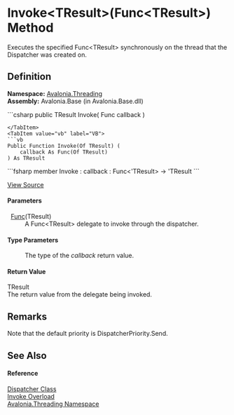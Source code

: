 # Invoke&lt;TResult&gt;(Func&lt;TResult&gt;) Method


Executes the specified Func&lt;TResult&gt; synchronously on the thread that the Dispatcher was created on.



## Definition
**Namespace:** <a href="N_Avalonia_Threading">Avalonia.Threading</a>  
**Assembly:** Avalonia.Base (in Avalonia.Base.dll)

<Tabs groupId="api-code-preview">
<TabItem value="csharp" label="C#">
```csharp
public TResult Invoke<TResult>(
	Func<TResult> callback
)

```
</TabItem>
<TabItem value="vb" label="VB">
```vb
Public Function Invoke(Of TResult) ( 
	callback As Func(Of TResult)
) As TResult
```
</TabItem>
<TabItem value="fsharp" label="F#">
```fsharp
member Invoke : 
        callback : Func<'TResult> -> 'TResult 
```
</TabItem>
</Tabs>



<a href="https://github.com/AvaloniaUI/Avalonia/tree/master/src/Avalonia.Base/Threading/Dispatcher.Invoke.cs#L135" title="View the source code">View Source</a>



#### Parameters
<dl><dt>  <a href="https://learn.microsoft.com/dotnet/api/system.func-1" target="_blank" rel="noopener noreferrer">Func</a>(TResult)</dt><dd>A Func&lt;TResult&gt; delegate to invoke through the dispatcher.</dd></dl>

#### Type Parameters
<dl><dt /><dd>The type of the <em>callback</em> return value.</dd></dl>

#### Return Value
TResult  
The return value from the delegate being invoked.

## Remarks
Note that the default priority is DispatcherPriority.Send.

## See Also


#### Reference
<a href="T_Avalonia_Threading_Dispatcher">Dispatcher Class</a>  
<a href="Overload_Avalonia_Threading_Dispatcher_Invoke">Invoke Overload</a>  
<a href="N_Avalonia_Threading">Avalonia.Threading Namespace</a>  

